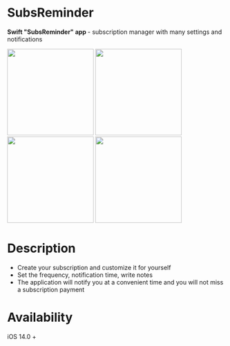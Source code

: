 # SubsReminder
<b>Swift "SubsReminder" app </b> - subscription manager with many settings and notifications

<p>
<img src="https://user-images.githubusercontent.com/54905627/150414727-e9af6352-f23c-42bb-8380-8dea99b23c77.png" width="200">
<img src="https://user-images.githubusercontent.com/54905627/150414746-1a61c442-65d5-4fca-b43e-fd4a09403d67.png" width="200">
<img src="https://user-images.githubusercontent.com/54905627/150414797-75bf67ce-63d0-473e-b795-830b0de5b7e1.png" width="200">
<img src="https://user-images.githubusercontent.com/54905627/150414757-b9f3a501-b8b4-46b3-b5f5-4d9681d08b4f.png" width="200">
</p>

# Description
<ul>
   <li>Create your subscription and customize it for yourself</li>
   <li>Set the frequency, notification time, write notes</li>
   <li>The application will notify you at a convenient time and you will not miss a subscription payment</li>
</ul>

# Availability

iOS 14.0 +
